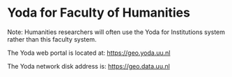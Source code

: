# Yoda for Faculty of Humanities
Note: Humanities researchers will often use the Yoda for Institutions system
rather than this faculty system.  


The Yoda web portal is located at: https://geo.yoda.uu.nl

The Yoda network disk address is: https://geo.data.uu.nl

